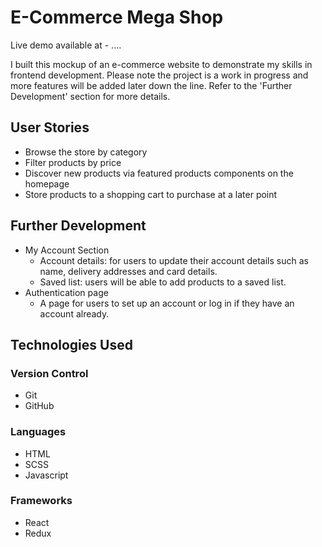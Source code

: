 # E-Commerce Mega Shop

Live demo available at - ....

I built this mockup of an e-commerce website to demonstrate my skills in frontend development. Please note the project is a work in progress and more features will be added later down the line. Refer to the 'Further Development' section for more details.

## User Stories

- Browse the store by category
- Filter products by price
- Discover new products via featured products components on the homepage
- Store products to a shopping cart to purchase at a later point


## Further Development

- My Account Section
    - Account details: for users to update their account details such as name, delivery addresses and card details.
    - Saved list: users will be able to add products to a saved list.
- Authentication page
    - A page for users to set up an account or log in if they have an account already.

## Technologies Used

### Version Control
- Git
- GitHub
### Languages
- HTML
- SCSS
- Javascript

### Frameworks 
- React
- Redux